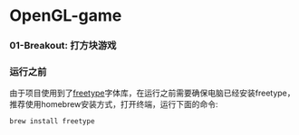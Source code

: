 # OpenGL-game
### 01-Breakout: 打方块游戏
### 运行之前
由于项目使用到了[freetype](https://learnopengl-cn.github.io/06%20In%20Practice/02%20Text%20Rendering/)字体库，在运行之前需要确保电脑已经安装freetype，推荐使用homebrew安装方式，打开终端，运行下面的命令:
```
brew install freetype
```

